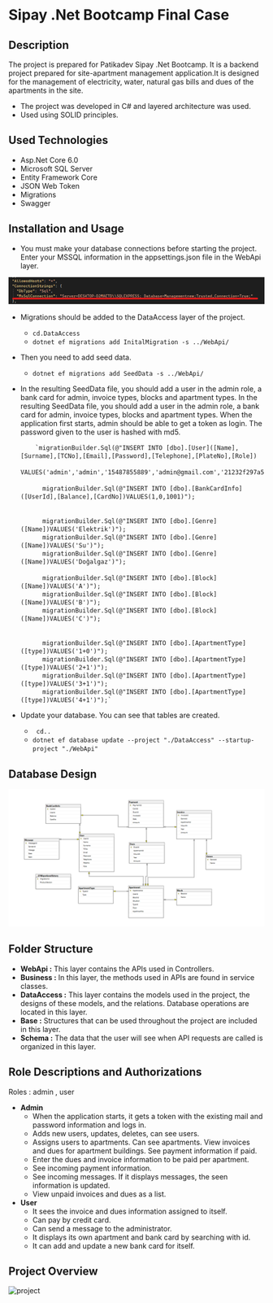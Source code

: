 # Sipay .Net Bootcamp Final Case
 ## Description
 The project is prepared for Patikadev Sipay .Net Bootcamp. It is a backend project prepared for site-apartment management application.It is designed for the management of electricity, water, natural gas bills and dues of the apartments in the site. 
 
 - The project was developed in C# and layered architecture was used.
 - Used using SOLID principles.

 ## Used Technologies
 - Asp.Net Core 6.0
 - Microsoft SQL Server
 - Entity Framework Core
 - JSON Web Token
 - Migrations
 - Swagger

## Installation and Usage
- You must make your database connections before starting the project. Enter your MSSQL information in the appsettings.json file in the WebApi layer.

![db connect](https://github.com/aysegul-sofuoglu/Sipay-Final-Case/blob/main/img/258609598-fb994e32-1230-4ab6-b54b-e07cc2938f7c.png)

- Migrations should be added to the DataAccess layer of the project.
   - `cd.DataAccess`
   - `dotnet ef migrations add InitalMigration -s ../WebApi/`
- Then you need to add seed data.
   -  `dotnet ef migrations add SeedData -s ../WebApi/`

- In the resulting SeedData file, you should add a user in the admin role, a bank card for admin, invoice types, blocks and apartment types. In the resulting SeedData file, you should add a user in the admin role, a bank card for admin, invoice types, blocks and apartment types. When the application first starts, admin should be able to get a token as login. The password given to the user is hashed with md5.

          `migrationBuilder.Sql(@"INSERT INTO [dbo].[User]([Name],[Surname],[TCNo],[Email],[Password],[Telephone],[PlateNo],[Role])
                           VALUES('admin','admin','15487855889','admin@gmail.com','21232f297a57a5a743894a0e4a801fc3','05894782636','05AD547','admin')");

            migrationBuilder.Sql(@"INSERT INTO [dbo].[BankCardInfo]([UserId],[Balance],[CardNo])VALUES(1,0,1001)");


            migrationBuilder.Sql(@"INSERT INTO [dbo].[Genre]([Name])VALUES('Elektrik')");
            migrationBuilder.Sql(@"INSERT INTO [dbo].[Genre]([Name])VALUES('Su')");
            migrationBuilder.Sql(@"INSERT INTO [dbo].[Genre]([Name])VALUES('Doğalgaz')");

            migrationBuilder.Sql(@"INSERT INTO [dbo].[Block]([Name])VALUES('A')");
            migrationBuilder.Sql(@"INSERT INTO [dbo].[Block]([Name])VALUES('B')");
            migrationBuilder.Sql(@"INSERT INTO [dbo].[Block]([Name])VALUES('C')");


            migrationBuilder.Sql(@"INSERT INTO [dbo].[ApartmentType]([type])VALUES('1+0')");
            migrationBuilder.Sql(@"INSERT INTO [dbo].[ApartmentType]([type])VALUES('2+1')");
            migrationBuilder.Sql(@"INSERT INTO [dbo].[ApartmentType]([type])VALUES('3+1')");
            migrationBuilder.Sql(@"INSERT INTO [dbo].[ApartmentType]([type])VALUES('4+1')");`

- Update your database. You can see that tables are created.
   -  ` cd..`
   -  `dotnet ef database update --project "./DataAccess" --startup-project "./WebApi"`

## Database Design
![db schema](https://github.com/aysegul-sofuoglu/Sipay-Final-Case/blob/main/img/258610588-0fa5ef3a-3b34-4db5-a89a-dc9330c49332.png)
 
 ## Folder Structure
- **WebApi :** This layer contains the APIs used in Controllers.
- **Business :** In this layer, the methods used in APIs are found in service classes.
- **DataAccess :** This layer contains the models used in the project, the designs of these models, and the relations. Database operations are located in this layer. 
- **Base :** Structures that can be used throughout the project are included in this layer.
- **Schema :** The data that the user will see when API requests are called is organized in this layer.

## Role Descriptions and Authorizations
Roles : admin , user
- **Admin** 
  - When the application starts, it gets a token with the existing mail and password information and logs in.
  - Adds new users, updates, deletes, can see users.
  - Assigns users to apartments. Can see apartments. View invoices and dues for apartment buildings. See payment information if paid.
  - Enter the dues and invoice information to be paid per apartment.
  - See incoming payment information.
  - See incoming messages. If it displays messages, the seen information is updated.
  - View unpaid invoices and dues as a list.
- **User** 
  - It sees the invoice and dues information assigned to itself.
  - Can pay by credit card.
  - Can send a message to the administrator.
  - It displays its own apartment and bank card by searching with id.
  - It can add and update a new bank card for itself.

 ## Project Overview
 
  ![project](https://github.com/aysegul-sofuoglu/Sipay-Final-Case/blob/main/img/sipay.gif)

